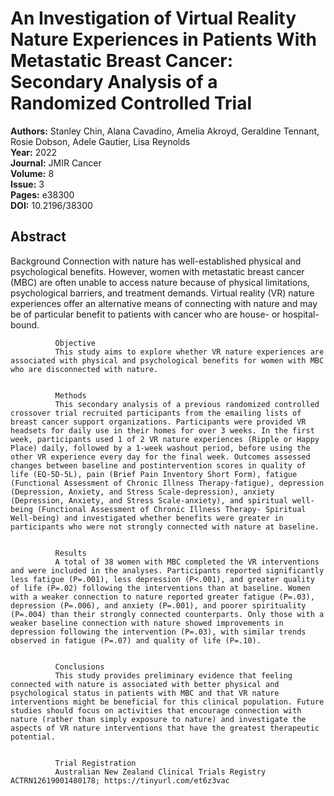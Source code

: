 # An Investigation of Virtual Reality Nature Experiences in Patients With Metastatic Breast Cancer: Secondary Analysis of a Randomized Controlled Trial

**Authors:** Stanley Chin, Alana Cavadino, Amelia Akroyd, Geraldine Tennant, Rosie Dobson, Adele Gautier, Lisa Reynolds  
**Year:** 2022  
**Journal:** JMIR Cancer  
**Volume:** 8  
**Issue:** 3  
**Pages:** e38300  
**DOI:** 10.2196/38300  

## Abstract
Background
              Connection with nature has well-established physical and psychological benefits. However, women with metastatic breast cancer (MBC) are often unable to access nature because of physical limitations, psychological barriers, and treatment demands. Virtual reality (VR) nature experiences offer an alternative means of connecting with nature and may be of particular benefit to patients with cancer who are house- or hospital-bound.
            
            
              Objective
              This study aims to explore whether VR nature experiences are associated with physical and psychological benefits for women with MBC who are disconnected with nature.
            
            
              Methods
              This secondary analysis of a previous randomized controlled crossover trial recruited participants from the emailing lists of breast cancer support organizations. Participants were provided VR headsets for daily use in their homes for over 3 weeks. In the first week, participants used 1 of 2 VR nature experiences (Ripple or Happy Place) daily, followed by a 1-week washout period, before using the other VR experience every day for the final week. Outcomes assessed changes between baseline and postintervention scores in quality of life (EQ-5D-5L), pain (Brief Pain Inventory Short Form), fatigue (Functional Assessment of Chronic Illness Therapy-fatigue), depression (Depression, Anxiety, and Stress Scale-depression), anxiety (Depression, Anxiety, and Stress Scale-anxiety), and spiritual well-being (Functional Assessment of Chronic Illness Therapy- Spiritual Well-being) and investigated whether benefits were greater in participants who were not strongly connected with nature at baseline.
            
            
              Results
              A total of 38 women with MBC completed the VR interventions and were included in the analyses. Participants reported significantly less fatigue (P=.001), less depression (P<.001), and greater quality of life (P=.02) following the interventions than at baseline. Women with a weaker connection to nature reported greater fatigue (P=.03), depression (P=.006), and anxiety (P=.001), and poorer spirituality (P=.004) than their strongly connected counterparts. Only those with a weaker baseline connection with nature showed improvements in depression following the intervention (P=.03), with similar trends observed in fatigue (P=.07) and quality of life (P=.10).
            
            
              Conclusions
              This study provides preliminary evidence that feeling connected with nature is associated with better physical and psychological status in patients with MBC and that VR nature interventions might be beneficial for this clinical population. Future studies should focus on activities that encourage connection with nature (rather than simply exposure to nature) and investigate the aspects of VR nature interventions that have the greatest therapeutic potential.
            
            
              Trial Registration
              Australian New Zealand Clinical Trials Registry ACTRN12619001480178; https://tinyurl.com/et6z3vac

